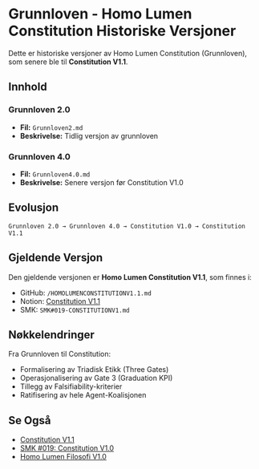 # Grunnloven - Homo Lumen Constitution Historiske Versjoner

Dette er historiske versjoner av Homo Lumen Constitution (Grunnloven), som senere ble til **Constitution V1.1**.

## Innhold

### Grunnloven 2.0
- **Fil:** `Grunnloven2.md`
- **Beskrivelse:** Tidlig versjon av grunnloven

### Grunnloven 4.0
- **Fil:** `Grunnloven4.0.md`
- **Beskrivelse:** Senere versjon før Constitution V1.0

## Evolusjon

```
Grunnloven 2.0 → Grunnloven 4.0 → Constitution V1.0 → Constitution V1.1
```

## Gjeldende Versjon

Den gjeldende versjonen er **Homo Lumen Constitution V1.1**, som finnes i:
- GitHub: `/HOMOLUMENCONSTITUTIONV1.1.md`
- Notion: [Constitution V1.1](https://www.notion.so/)
- SMK: `SMK#019-CONSTITUTIONV1.md`

## Nøkkelendringer

Fra Grunnloven til Constitution:
- Formalisering av Triadisk Etikk (Three Gates)
- Operasjonalisering av Gate 3 (Graduation KPI)
- Tillegg av Falsifiability-kriterier
- Ratifisering av hele Agent-Koalisjonen

## Se Også

- [Constitution V1.1](../HOMOLUMENCONSTITUTIONV1.1.md)
- [SMK #019: Constitution V1.0](../SMK/SMK#019-CONSTITUTIONV1.md)
- [Homo Lumen Filosofi V1.0](../HOMO_LUMEN_FILOSOFI_V1.0.md)

